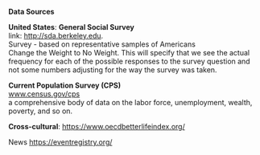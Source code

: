 **Data Sources**

**United States**:
**General Social Survey**   
link:  http://sda.berkeley.edu.  
Survey - based on representative samples of Americans   
Change the Weight to No Weight. This will specify that we 
see the actual frequency for each of the possible responses 
to the survey question and not some numbers adjusting for 
the way the survey was taken.

**Current Population Survey (CPS)**  
www.census.gov/cps  
a comprehensive body of data on the labor force, unemployment, wealth, poverty, and so on.  


**Cross-cultural**:
https://www.oecdbetterlifeindex.org/ 


News 
https://eventregistry.org/
